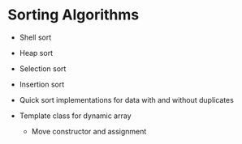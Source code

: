 # Sorting Algorithms

* Shell sort
* Heap sort
* Selection sort
* Insertion sort
* Quick sort implementations for data with and without duplicates


* Template class for dynamic array
	* Move constructor and assignment